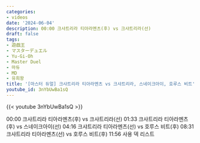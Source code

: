 ```yaml
---
categories:
- videos
date: '2024-06-04'
description: 00:00 크샤트리라 티아라멘츠(후) vs 크샤트리라(선)
draft: false
tags:
- 遊戯王
- マスターデュエル
- Yu-Gi-Oh
- Master Duel
- 마듀
- MD
- 유희왕
title: '[마스터 듀얼] 크샤트리라 티아라멘츠 vs 크샤트리라, 스네이크아이, 호루스 비트'
youtube_id: 3nYbUwBa1sQ
---
```



{{< youtube 3nYbUwBa1sQ >}}

00:00 크샤트리라 티아라멘츠(후) vs 크샤트리라(선)
01:33 크샤트리라 티아라멘츠(후) vs 스네이크아이(선)
04:16 크샤트리라 티아라멘츠(선) vs 호루스 비트(후)
08:31 크샤트리라 티아라멘츠(선) vs 호루스 비트(후)
11:56 사용 덱 리스트